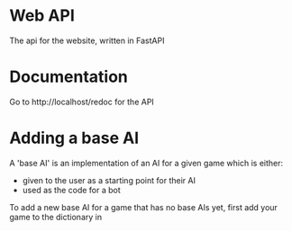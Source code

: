 # Web API
The api for the website, written in FastAPI

# Documentation

Go to http://localhost/redoc for the API

# Adding a base AI

A 'base AI' is an implementation of an AI for a given game which is either:
 - given to the user as a starting point for their AI
 - used as the code for a bot

To add a new base AI for a game that has no base AIs yet, first add your game to the dictionary in 
